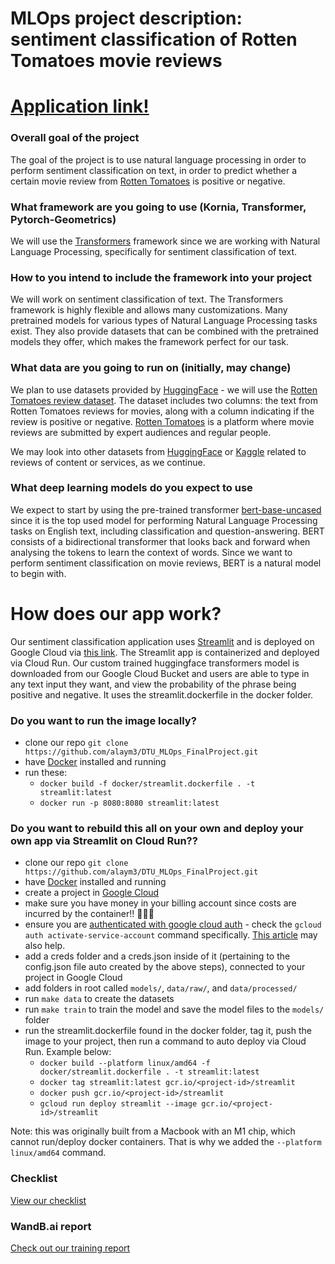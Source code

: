 MLOps project description: sentiment classification of Rotten Tomatoes movie reviews
==============================
# [Application link!](https://streamlit-pqpw5ljsba-ew.a.run.app)

### Overall goal of the project
The goal of the project is to use natural language processing in order to perform sentiment classification on text, in order to predict whether a certain movie review from [Rotten Tomatoes](https://www.rottentomatoes.com/) is positive or negative.

### What framework are you going to use (Kornia, Transformer, Pytorch-Geometrics)
We will use the [Transformers](https://huggingface.co/) framework since we are working with Natural Language Processing, specifically for sentiment classification of text.

### How to you intend to include the framework into your project
We will work on sentiment classification of text. The Transformers framework is highly flexible and allows many customizations. Many pretrained models for various types of Natural Language Processing tasks exist. They also provide datasets that can be combined with the pretrained models they offer, which makes the framework perfect for our task.

### What data are you going to run on (initially, may change)
We plan to use datasets provided by [HuggingFace](https://huggingface.co/datasets) - we will use the [Rotten Tomatoes review dataset](https://huggingface.co/datasets/rotten_tomatoes). The dataset includes two columns: the text from Rotten Tomatoes reviews for movies, along with a column indicating if the review is positive or negative. [Rotten Tomatoes](https://www.rottentomatoes.com/) is a platform where movie reviews are submitted by expert audiences and regular people.

We may look into other datasets from [HuggingFace](https://huggingface.co/datasets) or [Kaggle](https://www.kaggle.com/datasets) related to reviews of content or services, as we continue.

### What deep learning models do you expect to use
We expect to start by using the pre-trained transformer [bert-base-uncased](https://huggingface.co/bert-base-uncased) since it is the top used model for performing Natural Language Processing tasks on English text, including classification and question-answering. BERT consists of a bidirectional transformer that looks back and forward when analysing the tokens to learn the context of words. Since we want to perform sentiment classification on movie reviews, BERT is a natural model to begin with.


# How does our app work?
Our sentiment classification application uses [Streamlit](https://streamlit.io/) and is deployed on Google Cloud via [this link](https://streamlit-pqpw5ljsba-ew.a.run.app). The Streamlit app is containerized and deployed via Cloud Run. Our custom trained huggingface transformers model is downloaded from our Google Cloud Bucket and users are able to type in any text input they want, and view the probability of the phrase being positive and negative. It uses the streamlit.dockerfile in the docker folder.

### Do you want to run the image locally?
- clone our repo `git clone https://github.com/alaym3/DTU_MLOps_FinalProject.git`
- have [Docker](https://www.docker.com/) installed and running
- run these:
   - `docker build -f docker/streamlit.dockerfile . -t streamlit:latest`
   - `docker run -p 8080:8080 streamlit:latest`

### Do you want to rebuild this all on your own and deploy your own app via Streamlit on Cloud Run??
- clone our repo `git clone https://github.com/alaym3/DTU_MLOps_FinalProject.git`
- have [Docker](https://www.docker.com/) installed and running
- create a project in [Google Cloud](https://console.cloud.google.com/)
- make sure you have money in your billing account since costs are incurred by the container!! 🤑🤑🤑
- ensure you are [authenticated with google cloud auth](https://cloud.google.com/container-registry/docs/advanced-authentication) - check the `gcloud auth activate-service-account` command specifically. [This article](https://cloud.google.com/sdk/gcloud/reference/auth/activate-service-account) may also help.
- add a creds folder and a creds.json inside of it (pertaining to the config.json file auto created by the above steps), connected to your project in Google Cloud
- add folders in root called `models/`, `data/raw/`, and `data/processed/`
- run `make data` to create the datasets
- run `make train` to train the model and save the model files to the `models/` folder
- run the streamlit.dockerfile found in the docker folder, tag it, push the image to your project, then run a command to auto deploy via Cloud Run. Example below:
   - `docker build --platform linux/amd64 -f docker/streamlit.dockerfile . -t streamlit:latest`
   - `docker tag streamlit:latest gcr.io/<project-id>/streamlit`
   - `docker push gcr.io/<project-id>/streamlit`
   - `gcloud run deploy streamlit --image gcr.io/<project-id>/streamlit`

Note: this was originally built from a Macbook with an M1 chip, which cannot run/deploy docker containers. That is why we added the `--platform linux/amd64` command.


### Checklist
[View our checklist](CHECKLIST.md)

### WandB.ai report
[Check out our training report](https://wandb.ai/dtu_ml_ops/rotten_tomatoes/reports/Evaluation-of-model-training--VmlldzozMzczMDU5)


